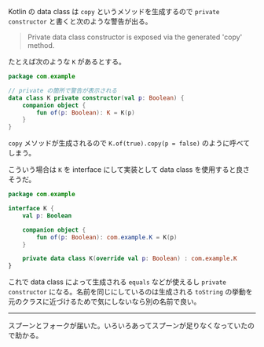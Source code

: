 Kotlin の data class は `copy` というメソッドを生成するので `private constructor` と書くと次のような警告が出る。

> Private data class constructor is exposed via the generated 'copy' method.

たとえば次のような `K` があるとする。

```kotlin
package com.example

// private の箇所で警告が表示される
data class K private constructor(val p: Boolean) {
    companion object {
        fun of(p: Boolean): K = K(p)
    }
}
```

`copy` メソッドが生成されるので `K.of(true).copy(p = false)` のように呼べてしまう。

こういう場合は `K` を interface にして実装として data class を使用すると良さそうだ。

```kotlin
package com.example

interface K {
    val p: Boolean

    companion object {
        fun of(p: Boolean): com.example.K = K(p)
    }

    private data class K(override val p: Boolean) : com.example.K
}
```

これで data class によって生成される `equals` などが使えるし `private constructor` になる。名前を同じにしているのは生成される `toString` の挙動を元のクラスに近づけるためで気にしないなら別の名前で良い。

---

スプーンとフォークが届いた。いろいろあってスプーンが足りなくなっていたので助かる。
